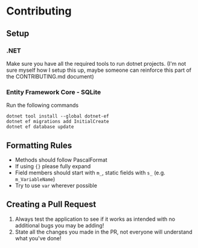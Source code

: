 # Contributing

## Setup
### .NET
Make sure you have all the required tools to run dotnet projects. (I'm not sure myself how I setup this up, maybe someone can reinforce this part of the CONTRIBUTING.md document)

### Entity Framework Core - SQLite
Run the following commands
```
dotnet tool install --global dotnet-ef
dotnet ef migrations add InitialCreate
dotnet ef database update
```

## Formatting Rules
- Methods should follow PascalFormat
- If using `{}` please fully expand
- Field members should start with `m_`, static fields with `s_` (e.g. `m_VariableName`)
- Try to use `var` wherever possible

## Creating a Pull Request
1. Always test the application to see if it works as intended with no additional bugs you may be adding!
2. State all the changes you made in the PR, not everyone will understand what you've done!
